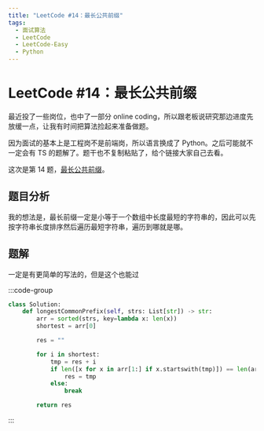```yaml
---
title: "LeetCode #14：最长公共前缀"
tags:
  - 面试算法
  - LeetCode
  - LeetCode-Easy
  - Python
---
```


# LeetCode #14：最长公共前缀

最近投了一些岗位，也中了一部分 online coding，所以跟老板说研究那边进度先放缓一点，让我有时间把算法捡起来准备做题。

因为面试的基本上是工程岗不是前端岗，所以语言换成了 Python。之后可能就不一定会有 TS 的题解了。题干也不复制粘贴了，给个链接大家自己去看。

这次是第 14 题，[最长公共前缀](https://leetcode.cn/problems/longest-common-prefix/description/)。

## 题目分析

我的想法是，最长前缀一定是小等于一个数组中长度最短的字符串的，因此可以先按字符串长度排序然后遍历最短字符串，遍历到哪就是哪。

## 题解

一定是有更简单的写法的，但是这个也能过

:::code-group

```python [Python]
class Solution:
    def longestCommonPrefix(self, strs: List[str]) -> str:
        arr = sorted(strs, key=lambda x: len(x))
        shortest = arr[0]

        res = ""

        for i in shortest:
            tmp = res + i
            if len([x for x in arr[1:] if x.startswith(tmp)]) == len(arr) - 1:
                res = tmp
            else:
                break

        return res

```

:::
